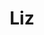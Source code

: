 ---
title: Liz
date: 
draft: false

# descripcion
description : Aros pasantes colgantes en plata 925 y cristal microcubic. Línea premium.

materials: Plata 925

color: 

dimensions: Largo 4,80 cm x 1,40 cm 

code: 01-01-1160

type: "Aros"

categories: []

price: $10.410,00

price_eftvo: $8.850,00

# Images
# first image will be shown in the product page
images:
  # - image: "images/path_to_image"
  # La ubicacion de las imagenes es imagenes/Aros/Aros.Colgantes/01-01-1160-liz
  - image: "./images/aros/colgantes/01-01-1160-liz_a.jpg"
  - image: "./images/aros/colgantes/01-01-1160-liz_b.jpg"
---